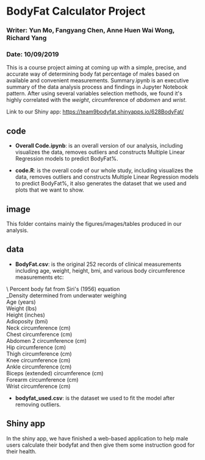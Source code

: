 # BodyFat Calculator Project

### Writer: Yun Mo, Fangyang Chen, Anne Huen Wai Wong, Richard Yang

### Date: 10/09/2019

This is a course project aiming at coming up with a simple, precise, and accurate way of determining body fat percentage of males based on available and convenient measurements. Summary.ipynb is an executive summary of the data analysis process and findings in Jupyter Notebook pattern. After using several variables selection methods, we found it's highly correlated with the *weight*, circumference of *abdomen* and *wrist*.

Link to our Shiny app: https://team9bodyfat.shinyapps.io/628BodyFat/

## code
 
- **Overall Code.ipynb**: is an overall version of our analysis, including visualizes the data, removes outliers and constructs Multiple Linear Regression models to predict BodyFat%.

- **code.R**: is the overall code of our whole study, including visualizes the data, removes outliers and constructs Multiple Linear Regression models to predict BodyFat%, it also generates the dataset that we used and plots that we want to show. 


## image

This folder contains mainly the figures/images/tables produced in our analysis.

## data

- **BodyFat.csv**: is the original 252 records of clinical measurements including age, weight, height, bmi, and various body circumference measurements etc:

\ Percent body fat from Siri's (1956) equation  
\_Density determined from underwater weighing  
Age (years)  
Weight (lbs)  
Height (inches)  
Adioposity (bmi)  
Neck circumference (cm)  
Chest circumference (cm)  
Abdomen 2 circumference (cm)  
Hip circumference (cm)  
Thigh circumference (cm)  
Knee circumference (cm)  
Ankle circumference (cm)  
Biceps (extended) circumference (cm)  
Forearm circumference (cm)  
Wrist circumference (cm)  

- **bodyfat_used.csv**: is the dataset we used to fit the model after removing outliers.

## Shiny app

In the shiny app, we have finished a web-based application to help male users calculate their bodyfat and then give them some instruction good for their health.

